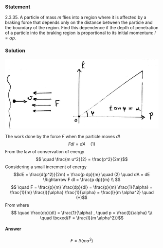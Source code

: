 ###  Statement 

$2.3.35.$ A particle of mass $m$ flies into a region where it is affected by a braking force that depends only on the distance between the particle and the boundary of the region. Find this dependence if the depth of penetration of a particle into the braking region is proportional to its initial momentum: $l = \alpha p$. 

### Solution

![ |858x392, 46%](../../img/2.3.35/2.3.35.jpg)

The work done by the force $F$ when the particle moves $dl$ $$F dl = dA \quad (1)$$ From the law of conservation of energy $$ \quad \frac{m u^2}{2} = \frac{p^2}{2m}$$ Considering a small increment of energy $$dE = \frac{d(p^2)}{2m} = \frac{p dp}{m} \quad (2) \quad dA = dE \Rightarrow F dl = \frac{p dp}{m} \\ $$ $$ \quad F = \frac{p}{m} \frac{dp}{dl} = \frac{p}{m} \frac{1}{\alpha} = \frac{1}{m} \frac{l}{\alpha} \frac{1}{\alpha} = \frac{l}{m \alpha^2} \quad (*)$$ From where $$ \quad \frac{dp}{dl} = \frac{1}{\alpha} , \quad p = \frac{l}{\alpha} \\\ \quad \boxed{F = \frac{l}{m \alpha^2}}$$ 

#### Answer

$$F={l}/{(m \alpha^2)}$$ 
